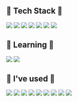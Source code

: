 ## 🔨 Tech Stack 🔨
<!--<img src="https://img.shields.io/badge/뱃지레이블-배경색?style=뱃지모양&logo=로고&logoColor=로고색상"/></a>-->
<img src="https://img.shields.io/badge/Android-3DDC84?style=flat-square&logo=Android&logoColor=white"/> <img src="https://img.shields.io/badge/kotlin-4fc4cf?style=flat-square&logo=kotlin&logoColor=white"/> <img src="https://img.shields.io/badge/Java-ff8e3c?style=flat-square"/> <img src="https://img.shields.io/badge/VisualStudio-a786df?style=flat-square&logo=visualstudio&logoColor=white"/> <img src="https://img.shields.io/badge/C++-10A0CC?style=flat-square&logo=cplusplus&logoColor=white"/> <img src="https://img.shields.io/badge/MySQL-4479A1?style=flat-square&logo=mysql&logoColor=white"/> <img src="https://img.shields.io/badge/Firebase-DD88E0?style=flat-square&logo=firebase&logoColor=white"/> 

<!-- <img src="https://img.shields.io/badge/Android-3DDC84?style=flat-square&logo=Android&logoColor=white"/> <img src="https://img.shields.io/badge/kotlin-4fc4cf?style=flat-square&logo=kotlin&logoColor=white"/> <img src="https://img.shields.io/badge/intellij-ff8ba7?style=flat-square&logo=intellijidea&logoColor=white"/> <img src="https://img.shields.io/badge/Java-ff8e3c?style=flat-square"/> <img src="https://img.shields.io/badge/VisualStudio-a786df?style=flat-square&logo=visualstudio&logoColor=white"/> <img src="https://img.shields.io/badge/C++-10A0CC?style=flat-square&logo=cplusplus&logoColor=white"/> <img src="https://img.shields.io/badge/MySQL-4479A1?style=flat-square&logo=mysql&logoColor=white"/> <img src="https://img.shields.io/badge/Firebase-DD88E0?style=flat-square&logo=firebase&logoColor=white"/> <img src="https://img.shields.io/badge/Python-90b4ce?style=flat-square&logo=python&logoColor=white"/> -->


##  🌱 Learning 🌱
<img src="https://img.shields.io/badge/SpringBoot-00B388?style=flat-square&logo=springboot&logoColor=white"/> <img src="https://img.shields.io/badge/intellij-ff8ba7?style=flat-square&logo=intellijidea&logoColor=white"/>

## 📌 I've used 📌
<!-- <img src="https://img.shields.io/badge/VisualStudio-a786df?style=flat-square&logo=visualstudio&logoColor=white"/> <img src="https://img.shields.io/badge/C++-10A0CC?style=flat-square&logo=cplusplus&logoColor=white"/> <img src="https://img.shields.io/badge/Firebase-DD88E0?style=flat-square&logo=firebase&logoColor=white"/>-->

<img src="https://img.shields.io/badge/Python-6CADDF?style=flat-square&logo=python&logoColor=white"/> <img src="https://img.shields.io/badge/Unity-667285?style=flat-square&logo=unity&logoColor=white"/> <img src="https://img.shields.io/badge/C%23-90b4ce?style=flat-square&logo=cplusplus&logoColor=white"/> <img src="https://img.shields.io/badge/HTML-3EA6E6?style=flat-square&logo=html5&logoColor=white"/> <img src="https://img.shields.io/badge/PyTorch-9999FF?style=flat-square&logo=pytorch&logoColor=white"/>
<img src="https://img.shields.io/badge/TensorFlow-5E9191?style=flat-square&logo=tensorflow&logoColor=white"/> <img src="https://img.shields.io/badge/Jupyter-FF9187?style=flat-square&logo=jupyter&logoColor=white"/> <img src="https://img.shields.io/badge/Google Colab-81A2DD?style=flat-square&logo=googlecolab&logoColor=white"/> <img src="https://img.shields.io/badge/Figma-B089CD?style=flat-square&logo=figma&logoColor=white"/> 



